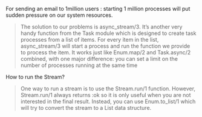 For sending an email to 1million users : starting 1 million processes will put sudden pressure on our system resources.

> The solution to our problems is async_stream/3. It’s another very handy function from the Task module which is designed to create task processes from a list of items. For every item in the list, async_stream/3 will start a process and run the function we provide to process the item. It works just like Enum.map/2 and Task.async/2 combined, with one major difference: you can set a limit on the number of processes running at the same time

How to run the Stream?

> One way to run a stream is to use the Stream.run/1 function. However, Stream.run/1 always returns :ok so it is only useful when you are not interested in the final result. Instead, you can use Enum.to_list/1 which will try to convert the stream to a List data structure.
